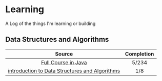 # Learning
A Log of the things I'm learning or building

## Data Structures and Algorithms
Source|Completion
:------: | :------: 
|[Full Course in Java](https://www.youtube.com/playlist?list=PL6Zs6LgrJj3tDXv8a_elC6eT_4R5gfX4d) | 5/234 
|[introduction to Data Structures and Algorithms](https://www.udacity.com/course/technical-interview--ud513) | 1/8

